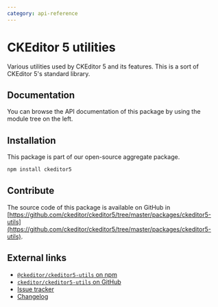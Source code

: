 ```yaml
---
category: api-reference
---
```


# CKEditor&nbsp;5 utilities

Various utilities used by CKEditor&nbsp;5 and its features. This is a sort of  CKEditor&nbsp;5's standard library.

## Documentation

You can browse the API documentation of this package by using the module tree on the left.

## Installation

This package is part of our open-source aggregate package.

```bash
npm install ckeditor5
```

## Contribute

The source code of this package is available on GitHub in [https://github.com/ckeditor/ckeditor5/tree/master/packages/ckeditor5-utils](https://github.com/ckeditor/ckeditor5/tree/master/packages/ckeditor5-utils).

## External links

* [`@ckeditor/ckeditor5-utils` on npm](https://www.npmjs.com/package/@ckeditor/ckeditor5-utils)
* [`ckeditor/ckeditor5-utils` on GitHub](https://github.com/ckeditor/ckeditor5/tree/master/packages/ckeditor5-utils)
* [Issue tracker](https://github.com/ckeditor/ckeditor5/issues)
* [Changelog](https://github.com/ckeditor/ckeditor5/blob/master/CHANGELOG.md)
